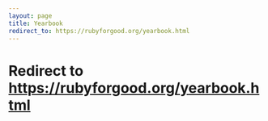 ```yaml
---
layout: page
title: Yearbook
redirect_to: https://rubyforgood.org/yearbook.html
---
```


# Redirect to https://rubyforgood.org/yearbook.html

